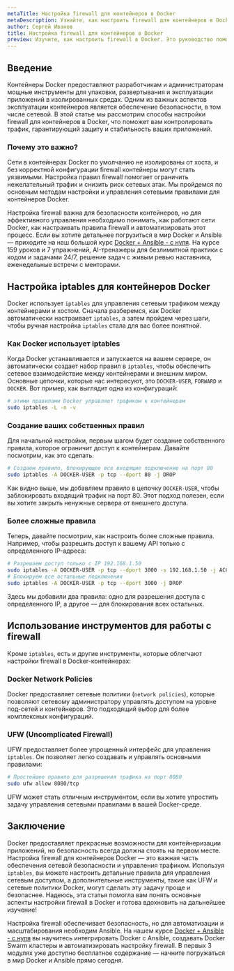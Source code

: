 ```yaml
---
metaTitle: Настройка firewall для контейнеров в Docker
metaDescription: Узнайте, как настроить firewall для контейнеров в Docker - основные команды, возможности и примеры безопасного управления сетевым доступом
author: Сергей Иванов
title: Настройка firewall для контейнеров в Docker
preview: Изучите, как настроить firewall в Docker. Это руководство поможет вам управлять сетевым доступом контейнеров с помощью iptables и других инструментов
---
```


## Введение

Контейнеры Docker предоставляют разработчикам и администраторам мощные инструменты для упаковки, развертывания и эксплуатации приложений в изолированных средах. Одним из важных аспектов эксплуатации контейнеров является обеспечение безопасности, в том числе сетевой. В этой статье мы рассмотрим способы настройки firewall для контейнеров в Docker, что поможет вам контролировать трафик, гарантирующий защиту и стабильность ваших приложений.

### Почему это важно?

Сети в контейнерах Docker по умолчанию не изолированы от хоста, и без корректной конфигурации firewall контейнеры могут стать уязвимыми. Настройка правил firewall помогает ограничить нежелательный трафик и снизить риск сетевых атак. Мы пройдемся по основным методам настройки и управления сетевыми правилами для контейнеров Docker.

Настройка firewall важна для безопасности контейнеров, но для эффективного управления необходимо понимать, как работают сети Docker, как настраивать правила firewall и автоматизировать этот процесс. Если вы хотите детальнее погрузиться в мир Docker и Ansible — приходите на наш большой курс [Docker + Ansible - с нуля](https://purpleschool.ru/course/docker). На курсе 159 уроков и 7 упражнений, AI-тренажеры для безлимитной практики с кодом и задачами 24/7, решение задач с живым ревью наставника, еженедельные встречи с менторами.

## Настройка iptables для контейнеров Docker

Docker использует `iptables` для управления сетевым трафиком между контейнерами и хостом. Сначала разберемся, как Docker автоматически настраивает `iptables`, а затем пройдем через шаги, чтобы ручная настройка `iptables` стала для вас более понятной.

### Как Docker использует iptables

Когда Docker устанавливается и запускается на вашем сервере, он автоматически создает набор правил в `iptables`, чтобы обеспечить сетевое взаимодействие между контейнерами и внешним миром. Основные цепочки, которые нас интересуют, это `DOCKER-USER`, `FORWARD` и `DOCKER`. Вот пример, как выглядит одна из конфигураций:

```bash
# этими правилами Docker управляет трафиком к контейнерам
sudo iptables -L -n -v
```

### Создание ваших собственных правил

Для начальной настройки, первым шагом будет создание собственного правила, которое ограничит доступ к контейнерам. Давайте посмотрим, как это сделать.

```bash
# Создаем правило, блокирующее все входящие подключение на порт 80
sudo iptables -A DOCKER-USER -p tcp --dport 80 -j DROP
```

Как видно выше, мы добавляем правило в цепочку `DOCKER-USER`, чтобы заблокировать входящий трафик на порт 80. Этот подход полезен, если вы хотите закрыть ненужные сервера от внешнего доступа.

### Более сложные правила

Теперь, давайте посмотрим, как настроить более сложные правила. Например, чтобы разрешить доступ к вашему API только с определенного IP-адреса:

```bash
# Разрешаем доступ только с IP 192.168.1.50
sudo iptables -A DOCKER-USER -p tcp --dport 3000 -s 192.168.1.50 -j ACCEPT
# Блокируем все остальные подключения
sudo iptables -A DOCKER-USER -p tcp --dport 3000 -j DROP
```

Здесь мы добавили два правила: одно для разрешения доступа с определенного IP, а другое — для блокирования всех остальных.

## Использование инструментов для работы с firewall

Кроме `iptables`, есть и другие инструменты, которые облегчают настройки firewall в Docker-контейнерах:

### Docker Network Policies

Docker предоставляет сетевые политики (`network policies`), которые позволяют сетевому администратору управлять доступом на уровне под-сетей и контейнеров. Это подходящий выбор для более комплексных конфигураций.

### UFW (Uncomplicated Firewall)

UFW предоставляет более упрощенный интерфейс для управления `iptables`. Он позволяет легко создавать и управлять основными правилами:

```bash
# Простейшее правило для разрешения трафика на порт 8080
sudo ufw allow 8080/tcp
```

UFW может стать отличным инструментом, если вы хотите упростить задачу управления сетевыми правилами в вашей Docker-среде.

## Заключение

Docker предоставляет прекрасные возможности для контейнеризации приложений, но безопасность всегда должна стоять на первом месте. Настройка firewall для контейнеров Docker — это важная часть обеспечения сетевой безопасности и управления трафиком. Используя `iptables`, вы можете настроить детальные правила для управления сетевым доступом, а дополнительные инструменты, такие как UFW и сетевые политики Docker, могут сделать эту задачу проще и безопаснее. Надеюсь, эта статья помогла вам понять основные аспекты настройки firewall в Docker и готова вдохновить на дальнейшее изучение!

Настройка firewall обеспечивает безопасность, но для автоматизации и масштабирования необходим Ansible. На нашем курсе [Docker + Ansible - с нуля](https://purpleschool.ru/course/docker) вы научитесь интегрировать Docker с Ansible, создавать Docker Swarm кластеры и автоматизировать настройку firewall. В первых 3 модулях уже доступно бесплатное содержание — начните погружаться в мир Docker и Ansible прямо сегодня.
